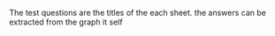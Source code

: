 The test questions are the titles of the each sheet. the answers can be extracted from the graph it self
